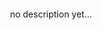 <p align="center">
<img src="https://thumbs2.imgbox.com/ab/30/vdZyHVFO_t.png" alt="">
</p>

<p align="center">
    no description yet...
</p>
